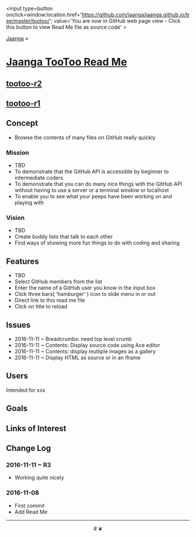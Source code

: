 <span style=display:none; >[You are now in GitHub source code view - click this link to view Read Me file as a web page]
( https://jaanga.github.io/tootoo/index.html#readme.md "View file as a web page." ) </span>
<input type=button onclick=window.location.href='https://github.com/jaanga/jaanga.github.io/tree/master/tootoo/'; value='You are now in GitHub web page view - Click this button to view Read Me file as source code' >

[Jaanga]( https://jaanga.github.io ) &raquo;

[Jaanga TooToo Read Me]( https://jaanga.github.io/tootoo/ )
===

## [tootoo-r2]( r2/tootoo-r2.html )
## [tootoo-r1]( tootoo-r1.html )

## Concept

* Browse the contents of many files on GitHub really quickly

### Mission

* TBD
* To demonstrate that the GitHub API is accessible by beginner to intermediate coders
* To demonstrate that you can do many nice things with the GitHub API without having to use a server or a terminal window or localhost
* To enable you to see what your peeps have been working on and playing with



### Vision

* TBD
* Create buddy lists that talk to each other
* Find ways of showing more fun things to do with coding and sharing



## Features

* TBD
* Select GitHub members from the list
* Enter the name of a GitHub user you know in the input box
* Click three bars( 'hamburger' ) icon to slide menu in or out
* Direct link to this read me file
* Click on title to reload



## Issues

* 2016-11-11 ~ Breadcrumbs: need top level crumb
* 2016-11-11 ~ Contents: Display source code using Ace editor
* 2016-11-11 ~ Contents: display multiple images as a gallery
* 2016-11-11 ~ Display HTML as source or in an iframe

## Users

Intended for xxx

## Goals


## Links of Interest




## Change Log



### 2016-11-11 ~ R3

* Working quite nicely

### 2016-11-08

* First commit
* Add Read Me


***

<center title='Jaanga ~ your 3D happy place' >
# <a href=javascript:window.scrollTo(0,0); style=text-decoration:none; > ❦ </a>
</center>
